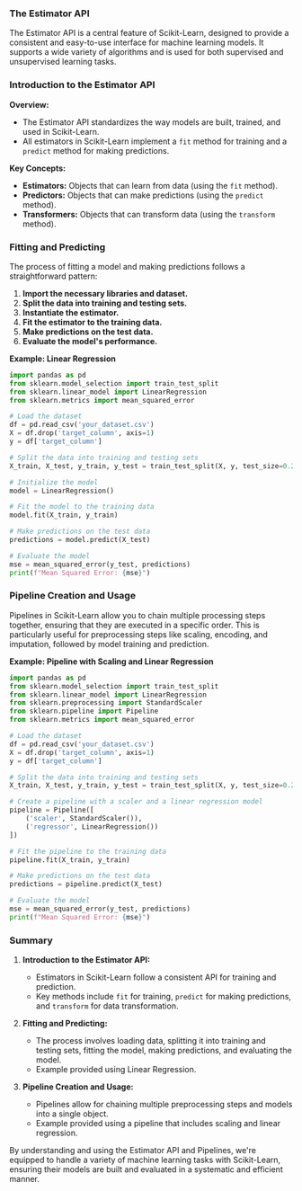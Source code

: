 ### The Estimator API

The Estimator API is a central feature of Scikit-Learn, designed to provide a consistent and easy-to-use interface for machine learning models. It supports a wide variety of algorithms and is used for both supervised and unsupervised learning tasks.

### Introduction to the Estimator API

**Overview:**
- The Estimator API standardizes the way models are built, trained, and used in Scikit-Learn.
- All estimators in Scikit-Learn implement a `fit` method for training and a `predict` method for making predictions.

**Key Concepts:**
- **Estimators:** Objects that can learn from data (using the `fit` method).
- **Predictors:** Objects that can make predictions (using the `predict` method).
- **Transformers:** Objects that can transform data (using the `transform` method).

### Fitting and Predicting

The process of fitting a model and making predictions follows a straightforward pattern:

1. **Import the necessary libraries and dataset.**
2. **Split the data into training and testing sets.**
3. **Instantiate the estimator.**
4. **Fit the estimator to the training data.**
5. **Make predictions on the test data.**
6. **Evaluate the model's performance.**

**Example: Linear Regression**

```python
import pandas as pd
from sklearn.model_selection import train_test_split
from sklearn.linear_model import LinearRegression
from sklearn.metrics import mean_squared_error

# Load the dataset
df = pd.read_csv('your_dataset.csv')
X = df.drop('target_column', axis=1)
y = df['target_column']

# Split the data into training and testing sets
X_train, X_test, y_train, y_test = train_test_split(X, y, test_size=0.2, random_state=42)

# Initialize the model
model = LinearRegression()

# Fit the model to the training data
model.fit(X_train, y_train)

# Make predictions on the test data
predictions = model.predict(X_test)

# Evaluate the model
mse = mean_squared_error(y_test, predictions)
print(f"Mean Squared Error: {mse}")
```

### Pipeline Creation and Usage

Pipelines in Scikit-Learn allow you to chain multiple processing steps together, ensuring that they are executed in a specific order. This is particularly useful for preprocessing steps like scaling, encoding, and imputation, followed by model training and prediction.

**Example: Pipeline with Scaling and Linear Regression**

```python
import pandas as pd
from sklearn.model_selection import train_test_split
from sklearn.linear_model import LinearRegression
from sklearn.preprocessing import StandardScaler
from sklearn.pipeline import Pipeline
from sklearn.metrics import mean_squared_error

# Load the dataset
df = pd.read_csv('your_dataset.csv')
X = df.drop('target_column', axis=1)
y = df['target_column']

# Split the data into training and testing sets
X_train, X_test, y_train, y_test = train_test_split(X, y, test_size=0.2, random_state=42)

# Create a pipeline with a scaler and a linear regression model
pipeline = Pipeline([
    ('scaler', StandardScaler()),
    ('regressor', LinearRegression())
])

# Fit the pipeline to the training data
pipeline.fit(X_train, y_train)

# Make predictions on the test data
predictions = pipeline.predict(X_test)

# Evaluate the model
mse = mean_squared_error(y_test, predictions)
print(f"Mean Squared Error: {mse}")
```

### Summary

1. **Introduction to the Estimator API:**
   - Estimators in Scikit-Learn follow a consistent API for training and prediction.
   - Key methods include `fit` for training, `predict` for making predictions, and `transform` for data transformation.

2. **Fitting and Predicting:**
   - The process involves loading data, splitting it into training and testing sets, fitting the model, making predictions, and evaluating the model.
   - Example provided using Linear Regression.

3. **Pipeline Creation and Usage:**
   - Pipelines allow for chaining multiple preprocessing steps and models into a single object.
   - Example provided using a pipeline that includes scaling and linear regression.

By understanding and using the Estimator API and Pipelines, we're equipped to handle a variety of machine learning tasks with Scikit-Learn, ensuring their models are built and evaluated in a systematic and efficient manner.